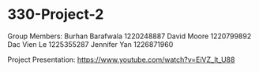 # 330-Project-2
Group Members:
Burhan Barafwala 1220248887
David Moore 1220799892
Dac Vien Le 1225355287
Jennifer Yan 1226871960

Project Presentation: https://www.youtube.com/watch?v=EiVZ_lt_U88
